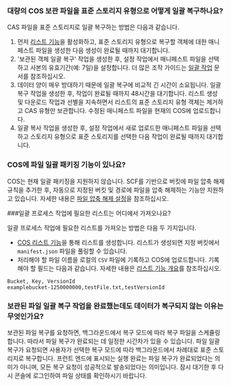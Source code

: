 ### 대량의 COS 보관 파일을 표준 스토리지 유형으로 어떻게 일괄 복구하나요? 

CAS 파일을 표준 스토리지로 일괄 복구하는 방법은 다음과 같습니다.

1. 먼저 [리스트 기능](https://intl.cloud.tencent.com/document/product/436/30622)을 활성화하고, 표준 스토리지 유형으로 복구할 객체에 대한 매니페스트 파일을 생성한 다음 생성이 완료될 때까지 대기합니다.
2. '보관된 객체 일괄 복구' 작업을 생성한 후, 설정 작업에서 매니페스트 파일을 선택하고 사본의 유효기간(예: 7일)을 설정합니다. 더 많은 조작 가이드는 [일괄 작업](https://intl.cloud.tencent.com/document/product/436/34075) 문서를 참조하십시오.
3. 데이터 양이 매우 방대하기 때문에 일괄 복구에 비교적 긴 시간이 소요됩니다. 일괄 복구 작업을 생성한 후, 작업이 완료될 때까지 48시간을 대기합니다. 리스트 생성 및 다운로드 작업과 선별을 지속하면서 리스트의 표준 스토리지 유형 객체는 제거하고 CAS 유형만 보관합니다. 수정된 매니페스트 파일을 현재의 COS에 업로드합니다.
4. 일괄 복사 작업을 생성한 후, 설정 작업에서 새로 업로드한 매니페스트 파일을 선택하고 스토리지 유형으로 표준 스토리지를 선택한 다음 작업이 완료될 때까지 대기합니다.

### COS에 파일 일괄 패키징 기능이 있나요?

COS는 현재 일괄 패키징을 지원하지 않습니다. SCF를 기반으로 버킷에 파일 압축 해제 규칙을 추가한 후, 자동으로 지정된 버킷 및 경로에 파일을 압축 해제하는 기능만 지원하고 있습니다. 자세한 내용은 [파일 압축 해제 설정](https://intl.cloud.tencent.com/document/product/436/35663)을 참조하십시오.

###일괄 프로세스 작업에 필요한 리스트는 어디에서 가져오나요?

일괄 프로세스 작업에 필요한 리스트를 가져오는 방법은 다음 두 가지입니다.
- [COS 리스트 기능](https://intl.cloud.tencent.com/document/product/436/30624)을 통해 리스트를 생성합니다. 리스트가 생성되면 지정 버킷에서 `manifest.json` 파일을 풀링할 수 있습니다.
- 처리해야 할 파일 이름을 로컬의 `CSV` 파일에 기록하고 COS에 업로드합니다. 기록해야 할 필드는 다음과 같습니다. 자세한 내용은 [리스트 기능 개요](https://intl.cloud.tencent.com/document/product/436/30622)를 참조하십시오.
```plaintext
Bucket, Key, VersionId
examplebucket-1250000000,testFile.txt,testVersionId
```

### 보관된 파일 일괄 복구 작업을 완료했는데도 데이터가 복구되지 않는 이유는 무엇인가요?

보관된 파일 복구를 요청하면, 백그라운드에서 복구 모드에 따라 복구 파일을 스케쥴링합니다. 따라서 파일 복구가 완료되는 데 일정한 시간차가 있을 수 있습니다. 파일 일괄 복구가 요청되면 사용자가 선택한 복구 모드에 따라 백그라운드에서 차례대로 표준 스토리지로 복구합니다. 프런트 엔드에 표시되는 실행 완료는 파일 복구가 완료되었다는 의미가 아니며, 모든 복구 요청이 성공적으로 발송되었다는 의미입니다. 잠시 대기한 후 다시 콘솔에 로그인하여 파일 상태를 확인하시기 바랍니다.
